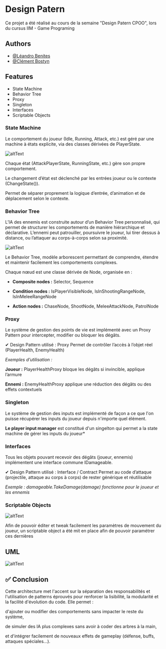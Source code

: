 
# Design Patern

Ce projet a été réalisé au cours de la semaine "Design Patern CPOO", lors du cursus IIM - Game Programing




## Authors

- [@Léandro Benites](https://github.com/Selsanat)
- [@Clément Bostyn](https://www.github.com/clemiscelm)

## Features

- State Machine
- Behavior Tree
- Proxy
- Singleton
- Interfaces
- Scriptable Objects

### State Machine

Le comportement du joueur (Idle, Running, Attack, etc.) est géré par une machine à états explicite, via des classes dérivées de PlayerState.

![altText](https://media.discordapp.net/attachments/1110529644261802004/1372859344072212490/image.png?ex=68284e66&is=6826fce6&hm=f6c69ad9a3c1ebc5535812fba1f53194f3fa8ad36e329d0a3c184b0b5662e276&=&format=webp&quality=lossless&width=533&height=349)

Chaque état (AttackPlayerState, RunningState, etc.) gère son propre comportement.

Le changement d’état est déclenché par les entrées joueur ou le contexte (ChangeState()).

Permet de séparer proprement la logique d’entrée, d’animation et de déplacement selon le contexte.

### Behavior Tree

L’IA des ennemis est construite autour d’un Behavior Tree personnalisé, qui permet de structurer les comportements de manière hiérarchique et déclarative. L’ennemi peut patrouiller, poursuivre le joueur, lui tirer dessus à distance, ou l’attaquer au corps-à-corps selon sa proximité.

![altText](https://media.discordapp.net/attachments/1110529644261802004/1372859087867482132/image.png?ex=68284e29&is=6826fca9&hm=f3c016d358e63cc82c701cb8c46c9932127db6000f39d45c422e015b4a3abbbb&=&format=webp&quality=lossless&width=1720&height=334)

Le Behavior Tree, modèle arborescent permettant de comprendre, étendre et maintenir facilement les comportements complexes.

Chaque nœud est une classe dérivée de Node, organisée en :

- __Composite nodes :__ Selector, Sequence

- __Condition nodes :__ IsPlayerVisibleNode, IsInShootingRangeNode, IsInMeleeRangeNode

- __Action nodes :__ ChaseNode, ShootNode, MeleeAttackNode, PatrolNode

### Proxy

Le système de gestion des points de vie est implémenté avec un Proxy Pattern pour intercepter, modifier ou bloquer les dégâts.

✔ Design Pattern utilisé : Proxy
Permet de contrôler l’accès à l’objet réel (PlayerHealth, EnemyHealth)

_Exemples d’utilisation :_

__Joueur :__ PlayerHealthProxy bloque les dégâts si invincible, applique l’armure

__Ennemi :__ EnemyHealthProxy applique une réduction des dégâts ou des effets contextuels

### Singleton

Le système de gestion des inputs est implémenté de façon a ce que l'on puisse récupérer les inputs du joueur depuis n'importe quel élément. 

__Le player input manager__ est constitué d'un singelton qui permet a la state machine de gérer les inputs du joueur*

### Interfaces

Tous les objets pouvant recevoir des dégâts (joueur, ennemis) implémentent une interface commune IDamageable.

✔ Design Pattern utilisé : Interface / Contract
Permet au code d’attaque (projectile, attaque au corps à corps) de rester générique et réutilisable

_Exemple : damageable.TakeDamage(damage) fonctionne pour le joueur et les ennemis_

### Scriptable Objects

![altText](https://cdn.discordapp.com/attachments/1110529644261802004/1372858384755462234/image.png?ex=68284d81&is=6826fc01&hm=b3adeb03b3e0c3f45e86615be07fdef01c7a4849ccd060984ea5f79e24ad99ed&)

Afin de pouvoir éditer et tweak facilement les paramètres de mouvement du joueur, un scriptable object a été mit en place afin de pouvoir paramétrer ces dernières
## UML

![altText](https://media.discordapp.net/attachments/1110529644261802004/1372850457260720229/ClassDiagram1.png?ex=6828461f&is=6826f49f&hm=b4806e19fdfcd60318e4abb60627c88b7defff8f7127d68ba40a61c58faa738e&=&format=webp&quality=lossless&width=1860&height=420)
## ✅ Conclusion

Cette architecture met l'accent sur la séparation des responsabilités et l'utilisation de patterns éprouvés pour renforcer la lisibilité, la modularité et la facilité d'évolution du code. Elle permet :

d'ajouter ou modifier des comportements sans impacter le reste du système,

de simuler des IA plus complexes sans avoir à coder des arbres à la main,

et d'intégrer facilement de nouveaux effets de gameplay (défense, buffs, attaques spéciales...).

